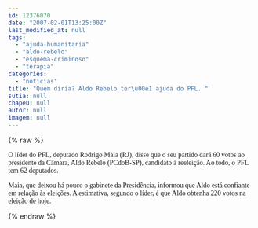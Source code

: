 ```yaml
---
id: 12376070
date: "2007-02-01T13:25:00Z"
last_modified_at: null
tags:
  - "ajuda-humanitaria"
  - "aldo-rebelo"
  - "esquema-criminoso"
  - "terapia"
categories:
  - "noticias"
title: "Quem diria? Aldo Rebelo ter\u00e1 ajuda do PFL. "
sutia: null
chapeu: null
autor: null
imagem: null
---
```

{% raw %}
<p><P><FONT face=Verdana>O líder do PFL, deputado Rodrigo Maia (RJ), disse que o seu partido dará 60 votos ao presidente da Câmara, Aldo Rebelo (PCdoB-SP), candidato à reeleição. Ao todo, o PFL tem 62 deputados. </FONT></P></p>
<p><P><FONT face=Verdana>Maia, que deixou há pouco o gabinete da Presidência, informou que Aldo está confiante em relação às eleições. A estimativa, segundo o líder, é que Aldo obtenha 220 votos na eleição de hoje.</FONT></P> </p>
{% endraw %}